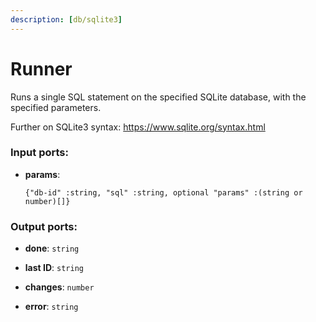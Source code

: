 ```yaml
---
description: [db/sqlite3]
---
```


# Runner

Runs a single SQL statement on the specified SQLite database, with the specified parameters.

Further on SQLite3 syntax:
https://www.sqlite.org/syntax.html

### Input ports:

* __params__: 
    ```
    {"db-id" :string, "sql" :string, optional "params" :(string or number)[]}
    ```

### Output ports:

* __done__: `string`


* __last ID__: `string`


* __changes__: `number`


* __error__: `string`

